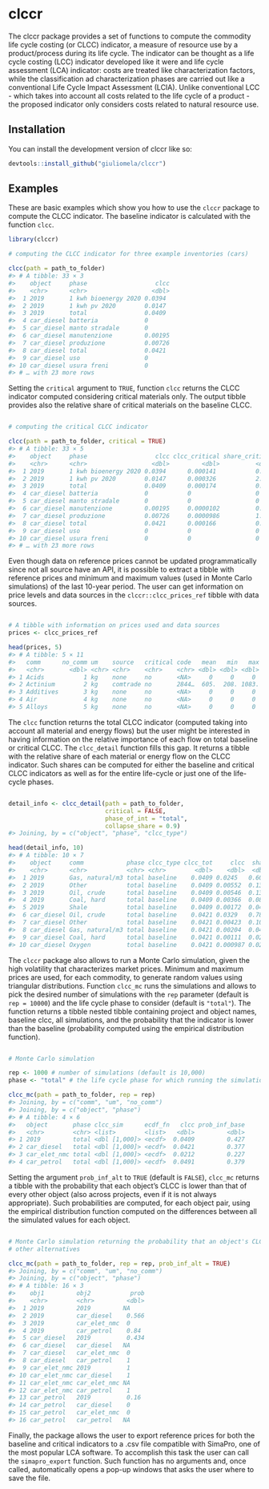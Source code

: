 
<!-- README.md is generated from README.Rmd. Please edit that file -->

# clccr

<!-- badges: start -->
<!-- badges: end -->

The clccr package provides a set of functions to compute the commodity
life cycle costing (or CLCC) indicator, a measure of resource use by a
product/process during its life cycle. The indicator can be thought as a
life cycle costing (LCC) indicator developed like it were and life cycle
assessment (LCA) indicator: costs are treated like characterization
factors, while the classification ad characterization phases are carried
out like a conventional Life Cycle Impact Assessment (LCIA). Unlike
conventional LCC - which takes into account all costs related to the
life cycle of a product - the proposed indicator only considers costs
related to natural resource use.

## Installation

You can install the development version of clccr like so:

``` r
devtools::install_github("giuliomela/clccr")
```

## Examples

These are basic examples which show you how to use the `clccr` package
to compute the CLCC indicator. The baseline indicator is calculated with
the function `clcc`.

``` r
library(clccr)

# computing the CLCC indicator for three example inventories (cars)

clcc(path = path_to_folder)
#> # A tibble: 33 × 3
#>    object     phase                   clcc
#>    <chr>      <chr>                  <dbl>
#>  1 2019       1 kwh bioenergy 2020 0.0394 
#>  2 2019       1 kwh pv 2020        0.0147 
#>  3 2019       total                0.0409 
#>  4 car_diesel batteria             0      
#>  5 car_diesel manto stradale       0      
#>  6 car_diesel manutenzione         0.00195
#>  7 car_diesel produzione           0.00726
#>  8 car_diesel total                0.0421 
#>  9 car_diesel uso                  0      
#> 10 car_diesel usura freni          0      
#> # … with 23 more rows
```

Setting the `critical` argument to `TRUE`, function `clcc` returns the
CLCC indicator computed considering critical materials only. The output
tibble provides also the relative share of critical materials on the
baseline CLCC.

``` r

# computing the critical CLCC indicator

clcc(path = path_to_folder, critical = TRUE)
#> # A tibble: 33 × 5
#>    object     phase                   clcc clcc_critical share_critical
#>    <chr>      <chr>                  <dbl>         <dbl>          <dbl>
#>  1 2019       1 kwh bioenergy 2020 0.0394      0.000141           0.358
#>  2 2019       1 kwh pv 2020        0.0147      0.000326           2.21 
#>  3 2019       total                0.0409      0.000174           0.425
#>  4 car_diesel batteria             0           0                  0    
#>  5 car_diesel manto stradale       0           0                  0    
#>  6 car_diesel manutenzione         0.00195     0.0000102          0.523
#>  7 car_diesel produzione           0.00726     0.0000986          1.36 
#>  8 car_diesel total                0.0421      0.000166           0.394
#>  9 car_diesel uso                  0           0                  0    
#> 10 car_diesel usura freni          0           0                  0    
#> # … with 23 more rows
```

Even though data on reference prices cannot be updated programmatically
since not all source have an API, it is possible to extract a tibble
with reference prices and minimum and maximum values (used in Monte
Carlo simulations) of the last 10-year period. The user can get
information on price levels and data sources in the
`clccr::clcc_prices_ref` tibble with data sources.

``` r

# A tibble with information on prices used and data sources
prices <- clcc_prices_ref

head(prices, 5)
#> # A tibble: 5 × 11
#>   comm      no_comm um    source   critical code   mean   min   max n_obs ref_yr
#>   <chr>       <dbl> <chr> <chr>    <chr>    <chr> <dbl> <dbl> <dbl> <int>  <dbl>
#> 1 Acids           1 kg    none     no       <NA>     0     0     0     NA   2021
#> 2 Actinium        2 kg    comtrade no       2844…  605.  208. 1083.    10   2021
#> 3 Additives       3 kg    none     no       <NA>     0     0     0     NA   2021
#> 4 Air             4 kg    none     no       <NA>     0     0     0     NA   2021
#> 5 Alloys          5 kg    none     no       <NA>     0     0     0     NA   2021
```

The `clcc` function returns the total CLCC indicator (computed taking
into account all material and energy flows) but the user might be
interested in having information on the relative importance of each flow
on total baseline or critical CLCC. The `clcc_detail` function fills
this gap. It returns a tibble with the relative share of each material
or energy flow on the CLCC indicator. Such shares can be computed for
either the baseline and critical CLCC indicators as well as for the
entire life-cycle or just one of the life-cycle phases.

``` r

detail_info <- clcc_detail(path = path_to_folder,
                           critical = FALSE,
                           phase_of_int = "total",
                           collapse_share = 0.9)
#> Joining, by = c("object", "phase", "clcc_type")

head(detail_info, 10)
#> # A tibble: 10 × 7
#>    object     comm            phase clcc_type clcc_tot     clcc  share
#>    <chr>      <chr>           <chr> <chr>        <dbl>    <dbl>  <dbl>
#>  1 2019       Gas, natural/m3 total baseline    0.0409 0.0245   0.600 
#>  2 2019       Other           total baseline    0.0409 0.00552  0.135 
#>  3 2019       Oil, crude      total baseline    0.0409 0.00546  0.133 
#>  4 2019       Coal, hard      total baseline    0.0409 0.00366  0.0894
#>  5 2019       Shale           total baseline    0.0409 0.00172  0.0421
#>  6 car_diesel Oil, crude      total baseline    0.0421 0.0329   0.783 
#>  7 car_diesel Other           total baseline    0.0421 0.00423  0.101 
#>  8 car_diesel Gas, natural/m3 total baseline    0.0421 0.00204  0.0485
#>  9 car_diesel Coal, hard      total baseline    0.0421 0.00111  0.0264
#> 10 car_diesel Oxygen          total baseline    0.0421 0.000987 0.0235
```

The `clccr` package also allows to run a Monte Carlo simulation, given
the high volatility that characterizes market prices. Minimum and
maximum prices are used, for each commodity, to generate random values
using triangular distributions. Function `clcc_mc` runs the simulations
and allows to pick the desired number of simulations with the `rep`
parameter (default is `rep = 10000`) and the life cycle phase to
consider (default is `"total"`). The function returns a tibble nested
tibble containing project and object names, baseline clcc, all
simulations, and the probability that the indicator is lower than the
baseline (probability computed using the empirical distribution
function).

``` r

# Monte Carlo simulation

rep <- 1000 # number of simulations (default is 10,000)
phase <- "total" # the life cycle phase for which running the simulation

clcc_mc(path = path_to_folder, rep = rep)
#> Joining, by = c("comm", "um", "no_comm")
#> Joining, by = c("object", "phase")
#> # A tibble: 4 × 6
#>   object       phase clcc_sim      ecdf_fn   clcc prob_inf_base
#>   <chr>        <chr> <list>        <list>   <dbl>         <dbl>
#> 1 2019         total <dbl [1,000]> <ecdf>  0.0409         0.427
#> 2 car_diesel   total <dbl [1,000]> <ecdf>  0.0421         0.377
#> 3 car_elet_nmc total <dbl [1,000]> <ecdf>  0.0212         0.227
#> 4 car_petrol   total <dbl [1,000]> <ecdf>  0.0491         0.379
```

Setting the argument `prob_inf_alt` to `TRUE` (default is `FALSE`),
`clcc_mc` returns a tibble with the probability that each object’s CLCC
is lower than that of every other object (also across projects, even if
it is not always appropriate). Such probabilities are computed, for each
object pair, using the empirical distribution function computed on the
differences between all the simulated values for each object.

``` r

# Monte Carlo simulation returning the probability that an object's CLCC is lower/higher than that of the
# other alternatives

clcc_mc(path = path_to_folder, rep = rep, prob_inf_alt = TRUE)
#> Joining, by = c("comm", "um", "no_comm")
#> Joining, by = c("object", "phase")
#> # A tibble: 16 × 3
#>    obj1         obj2           prob
#>    <chr>        <chr>         <dbl>
#>  1 2019         2019         NA    
#>  2 2019         car_diesel    0.566
#>  3 2019         car_elet_nmc  0    
#>  4 2019         car_petrol    0.84 
#>  5 car_diesel   2019          0.434
#>  6 car_diesel   car_diesel   NA    
#>  7 car_diesel   car_elet_nmc  0    
#>  8 car_diesel   car_petrol    1    
#>  9 car_elet_nmc 2019          1    
#> 10 car_elet_nmc car_diesel    1    
#> 11 car_elet_nmc car_elet_nmc NA    
#> 12 car_elet_nmc car_petrol    1    
#> 13 car_petrol   2019          0.16 
#> 14 car_petrol   car_diesel    0    
#> 15 car_petrol   car_elet_nmc  0    
#> 16 car_petrol   car_petrol   NA
```

Finally, the package allows the user to export reference prices for both
the baseline and critical indicators to a .csv file compatible with
SimaPro, one of the most popular LCA software. To accomplish this task
the user can call the `simapro_export` function. Such function has no
arguments and, once called, automatically opens a pop-up windows that
asks the user where to save the file.
